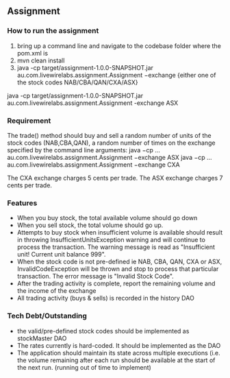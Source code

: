 ## Assignment

### How to run the assignment
1. bring up a command line and navigate to the codebase folder where the pom.xml is
2. mvn clean install
3. java -cp target/assignment-1.0.0-SNAPSHOT.jar au.com.livewirelabs.assignment.Assignment −exchange {either one of the stock codes NAB/CBA/QAN/CXA/ASX}

java -cp target/assignment-1.0.0-SNAPSHOT.jar au.com.livewirelabs.assignment.Assignment -exchange ASX

### Requirement
The trade() method should buy and sell a random number of units of the stock codes
(NAB,CBA,QAN), a random number of times on the exchange specified by the command
line arguments:
java −cp ... au.com.livewirelabs.assignment.Assignment −exchange ASX
java −cp ... au.com.livewirelabs.assignment.Assignment −exchange CXA

The CXA exchange charges 5 cents per trade. 
The ASX exchange charges 7 cents per trade.

### Features

- When you buy stock, the total available volume should go down
- When you sell stock, the total volume should go up.
- Attempts to buy stock when insufficient volume is available should result in throwing InsufficientUnitsException warning and will continue to process the transaction.  The warning message is read as "Insufficient unit!  Current unit balance 999".
- When the stock code is not pre-defined ie NAB, CBA, QAN, CXA or ASX, InvalidCodeException will be thrown and stop to process that particular transaction.  The error message is "Invalid Stock Code".
- After the trading activity is complete, report the remaining volume and the income of the exchange
- All trading activity (buys & sells) is recorded in the history DAO

### Tech Debt/Outstanding
- the valid/pre-defined stock codes should be implemented as stockMaster DAO
- The rates currently is hard-coded.  It should be implemented as the DAO
- The application should maintain its state across multiple executions (i.e. the volume remaining after each run should be available at the start of the next run. (running out of time to implement)
